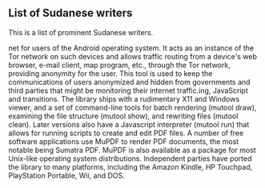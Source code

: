 ## List of Sudanese writers

This is a list of prominent Sudanese writers.

net for users of the Android operating system. It acts as an instance of the Tor network on such devices and allows traffic routing from a device's web browser, e-mail client, map program, etc., through the Tor network, providing anonymity for the user.
This tool is used to keep the communications of users anonymized and hidden from governments and third parties that might be monitoring their internet traffic.ing, JavaScript and transitions.
The library ships with a rudimentary X11 and Windows viewer, and a set of command-line tools for batch rendering (mutool draw), examining the file structure (mutool show), and rewriting files (mutool clean). Later versions also have a Javascript interpreter (mutool run) that allows for running scripts to create and edit PDF files.
A number of free software applications use MuPDF to render PDF documents, the most notable being Sumatra PDF. MuPDF is also available as a package for most Unix-like operating system distributions.
Independent parties have ported the library to many platforms, including the Amazon Kindle, HP Touchpad, PlayStation Portable, Wii, and DOS.